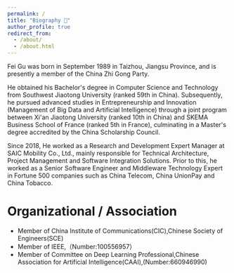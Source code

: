 ```yaml
---
permalink: /
title: "Biography 🐝"
author_profile: true
redirect_from: 
  - /about/
  - /about.html
---
```


Fei Gu was born in September 1989 in Taizhou, Jiangsu Province, and is presently a member of the China Zhi Gong Party. 

He obtained his Bachelor's degree in Computer Science and Technology from Southwest Jiaotong University (ranked 59th in China). Subsequently, he pursued advanced studies in Entrepreneurship and Innovation (Management of Big Data and Artificial Intelligence) through a joint program between Xi'an Jiaotong University (ranked 10th in China) and SKEMA Business School of France (ranked 5th in France), culminating in a Master's degree accredited by the China Scholarship Council.

Since 2018, He worked as a Research and Development Expert Manager at SAIC Mobility Co., Ltd., mainly responsible for Technical Architecture, Project Management and Software Integration Solutions. Prior to this, he worked as a Senior Software Engineer and Middleware Technology Expert in Fortune 500 companies such as China Telecom, China UnionPay and China Tobacco.

Organizational / Association
======
*  Member of China Institute of Communications(CIC),Chinese Society of Engineers(SCE)
*  Member of IEEE,（Number:100556957）
*  Member of Committee on Deep Learning Professional,Chinese Association for Artificial Intelligence(CAAI),(Number:660946990)
